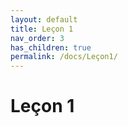 ```yaml
---
layout: default
title: Leçon 1
nav_order: 3
has_children: true
permalink: /docs/Leçon1/
---
```


# Leçon 1

